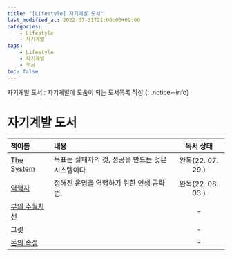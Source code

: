 ```yaml
---
title: "[Lifestyle] 자기계발 도서"
last_modified_at: 2022-07-31T21:00:00+09:00
categories:
    - Lifestyle
    - 자기계발
tags:
    - Lifestyle
    - 자기계발
    - 도서
toc: false
---
```


자기계발 도서 : 자기계발에 도움이 되는 도서목록 작성
{: .notice--info}

# 자기계발 도서

| 책이름         | 내용                            |      독서 상태      |
|:------------------------------------------------------------|:------------------------------|:---------------:|
| [The System](http://www.yes24.com/Product/Goods/91159620)  | 목표는 실패자의 것, 성공을 만드는 것은 시스템이다. | 완독(22. 07. 29.) |
| [역행자](http://www.yes24.com/Product/Goods/109705390)   | 정해진 운명을 역행하기 위한 인생 공략법.       | 완독(22. 08. 03.) | 
| [부의 추월차선](http://www.yes24.com/Product/Goods/9440838) |                               |        -        |        
| [그릿](http://www.yes24.com/Product/Goods/32616060)  |                               |        -        |             
| [돈의 속성](http://www.kyobobook.co.kr/product/detailViewKor.laf?mallGb=KOR&ejkGb=KOR&barcode=9791188331796)    |                               |        -        |
